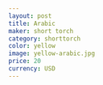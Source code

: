 ```yaml
---
layout: post
title: Arabic
maker: short torch
category: shorttorch
color: yellow
image: yellow-arabic.jpg
price: 20 
currency: USD
---
```


